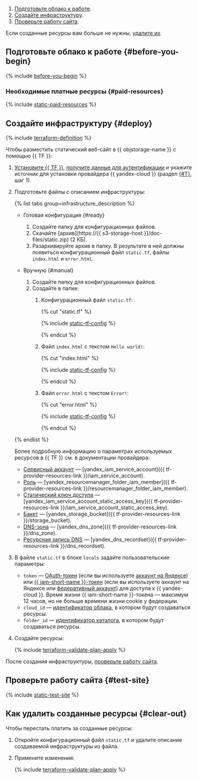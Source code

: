 1. [Подготовьте облако к работе](#before-you-begin).
1. [Создайте инфраструктуру](#deploy).
1. [Проверьте работу сайта](#test-site).

Если созданные ресурсы вам больше не нужны, [удалите их](#clear-out).

## Подготовьте облако к работе {#before-you-begin}

{% include [before-you-begin](../_tutorials_includes/before-you-begin.md) %}

### Необходимые платные ресурсы {#paid-resources}

{% include [static-paid-resources](../_tutorials_includes/static-paid-resources.md) %}

## Создайте инфраструктуру {#deploy}

{% include [terraform-definition](../_tutorials_includes/terraform-definition.md) %}

Чтобы разместить статический веб-сайт в {{ objstorage-name }} с помощью {{ TF }}:
1. [Установите {{ TF }}](../../tutorials/infrastructure-management/terraform-quickstart.md#install-terraform), [получите данные для аутентификации](../../tutorials/infrastructure-management/terraform-quickstart.md#get-credentials) и укажите источник для установки провайдера {{ yandex-cloud }} (раздел [{#T}](../../tutorials/infrastructure-management/terraform-quickstart.md#configure-provider), шаг 1).
1. Подготовьте файлы с описанием инфраструктуры:

   {% list tabs group=infrastructure_description %}

   - Готовая конфигурация {#ready}

     1. Создайте папку для конфигурационных файлов.
     1. Скачайте [архив](https://{{ s3-storage-host }}/doc-files/static.zip) (2 КБ).
     1. Разархивируйте архив в папку. В результате в ней должны появиться конфигурационный файл `static.tf`, файлы `index.html` и `error.html`.

   - Вручную {#manual}

     1. Создайте папку для конфигурационных файлов.
     1. Создайте в папке:
        1. Конфигурационный файл `static.tf`:

           {% cut "static.tf" %}

           {% include [static-tf-config](../../_includes/web/static-tf-config.md) %}

           {% endcut %}

        1. Файл `index.html` с текстом `Hello world!`:

           {% cut "index.html" %}

           {% include [static-tf-config](../../_includes/web/index-html-config.md) %}

           {% endcut %}

        1. Файл `error.html` с текстом `Error!`:

           {% cut "error.html" %}

           {% include [static-tf-config](../../_includes/web/error-html-config.md) %}

           {% endcut %}

   {% endlist %}

   Более подробную информацию о параметрах используемых ресурсов в {{ TF }} см. в документации провайдера:
    * [Сервисный аккаунт](../../iam/concepts/users/service-accounts.md) — [yandex_iam_service_account]({{ tf-provider-resources-link }}/iam_service_account).
    * [Роль](../../iam/concepts/access-control/roles.md) — [yandex_resourcemanager_folder_iam_member]({{ tf-provider-resources-link }}/resourcemanager_folder_iam_member).
    * [Статический ключ доступа](../../iam/concepts/authorization/access-key.md) — [yandex_iam_service_account_static_access_key]({{ tf-provider-resources-link }}/iam_service_account_static_access_key).
    * [Бакет](../../storage/concepts/bucket.md) — [yandex_storage_bucket]({{ tf-provider-resources-link }}/storage_bucket).
    * [DNS-зона](../../dns/concepts/dns-zone.md) — [yandex_dns_zone]({{ tf-provider-resources-link }}/dns_zone).
    * [Ресурсная запись DNS](../../dns/concepts/resource-record.md) — [yandex_dns_recordset]({{ tf-provider-resources-link }}/dns_recordset).

1. В файле `static.tf` в блоке `locals` задайте пользовательские параметры:
   * `token` — [OAuth-токен](../../iam/concepts/authorization/oauth-token.md) (если вы используете [аккаунт на Яндексе](../../iam/concepts/users/accounts.md#passport)) или [{{ iam-short-name }}-токен](../../iam/concepts/authorization/iam-token.md) (если вы используете аккаунт на Яндексе или [федеративный аккаунт](../../iam/concepts/users/accounts.md#saml-federation)) для доступа к {{ yandex-cloud }}. Время жизни {{ iam-short-name }}-токена — максимум 12 часов, но не больше времени жизни cookie у федерации.
   * `cloud_id` — [идентификатор облака](../../resource-manager/operations/cloud/get-id.md), в котором будут создаваться ресурсы.
   * `folder_id` — [идентификатор каталога](../../resource-manager/operations/folder/get-id.md), в котором будут создаваться ресурсы.
1. Создайте ресурсы:

   {% include [terraform-validate-plan-apply](../_tutorials_includes/terraform-validate-plan-apply.md) %}

После создания инфраструктуры, [проверьте работу сайта](#test-site).

## Проверьте работу сайта {#test-site}

{% include [static-test-site](../_tutorials_includes/static-test-site.md) %}

## Как удалить созданные ресурсы {#clear-out}

Чтобы перестать платить за созданные ресурсы:

1. Откройте конфигурационный файл `static.tf` и удалите описание создаваемой инфраструктуры из файла.
1. Примените изменения:

    {% include [terraform-validate-plan-apply](../_tutorials_includes/terraform-validate-plan-apply.md) %}